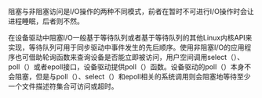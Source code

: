 阻塞与非阻塞访问是I/O操作的两种不同模式，前者在暂时不可进行I/O操作时会让进程睡眠，后者则不然。

在设备驱动中阻塞I/O一般基于等待队列或者基于等待队列的其他Linux内核API来实现，等待队列可用于同步驱动中事件发生的先后顺序。使用非阻塞I/O的应用程序也可借助轮询函数来查询设备是否能立即被访问，用户空间调用select（）、poll（）或者epoll接口，设备驱动提供poll（）函数。设备驱动的poll（）本身不会阻塞，但是与poll（）、select（）和epoll相关的系统调用则会阻塞地等待至少一个文件描述符集合可访问或超时。